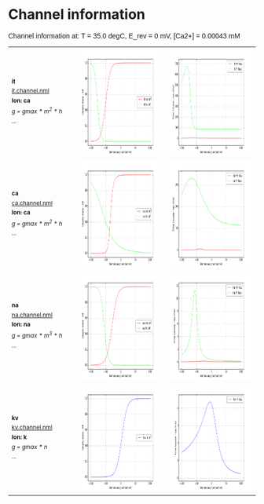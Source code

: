Channel information
===================

<p style="font-family:arial">Channel information at: T = 35.0 degC, E_rev = 0 mV, [Ca2+] = 0.00043 mM</p>

<table>
    <tr>
<td width="120px">
            <sup><b>it</b><br/>
            <a href="../it.channel.nml">it.channel.nml</a><br/>
            <b>Ion: ca</b><br/>
            <i>g = gmax * m<sup>2</sup> * h </i><br/>
            ...</sup>
</td>
<td>
<a href="it.inf.png"><img alt="it steady state" src="it.inf.png" height="220"/></a>
</td>
<td>
<a href="it.tau.png"><img alt="it time course" src="it.tau.png" height="220"/></a>
</td>
</tr>
<tr>
<td width="120px">
        <sup><b>ca</b><br/>
        <a href="../ca.channel.nml">ca.channel.nml</a><br/>
        <b>Ion: ca</b><br/>
        <i>g = gmax * m<sup>2</sup> * h </i><br/>
        ...</sup>
</td>
<td>
<a href="ca.inf.png"><img alt="ca steady state" src="ca.inf.png" height="220"/></a>
</td>
<td>
<a href="ca.tau.png"><img alt="ca time course" src="ca.tau.png" height="220"/></a>
</td>
</tr>
<tr>
<td width="120px">
        <sup><b>na</b><br/>
        <a href="../na.channel.nml">na.channel.nml</a><br/>
        <b>Ion: na</b><br/>
        <i>g = gmax * m<sup>3</sup> * h </i><br/>
        ...</sup>
</td>
<td>
<a href="na.inf.png"><img alt="na steady state" src="na.inf.png" height="220"/></a>
</td>
<td>
<a href="na.tau.png"><img alt="na time course" src="na.tau.png" height="220"/></a>
</td>
</tr>
<tr>
<td width="120px">
        <sup><b>kv</b><br/>
        <a href="../kv.channel.nml">kv.channel.nml</a><br/>
        <b>Ion: k</b><br/>
        <i>g = gmax * n </i><br/>
        ...</sup>
</td>
<td>
<a href="kv.inf.png"><img alt="kv steady state" src="kv.inf.png" height="220"/></a>
</td>
<td>
<a href="kv.tau.png"><img alt="kv time course" src="kv.tau.png" height="220"/></a>
</td>
</tr>
</table>
